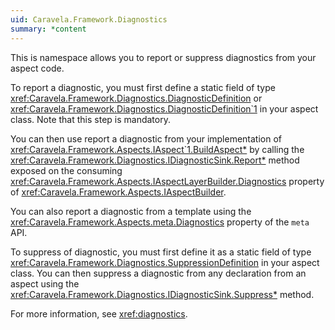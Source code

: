 ```yaml
---
uid: Caravela.Framework.Diagnostics
summary: *content
---
```

This is namespace allows you to report or suppress diagnostics from your aspect code.

To report a diagnostic, you must first define a static field of type <xref:Caravela.Framework.Diagnostics.DiagnosticDefinition> or 
<xref:Caravela.Framework.Diagnostics.DiagnosticDefinition`1> in your aspect class. Note that this step is mandatory.

You can then use report a diagnostic from your implementation of <xref:Caravela.Framework.Aspects.IAspect`1.BuildAspect*>
by calling the <xref:Caravela.Framework.Diagnostics.IDiagnosticSink.Report*> method 
exposed on the consuming <xref:Caravela.Framework.Aspects.IAspectLayerBuilder.Diagnostics> property of <xref:Caravela.Framework.Aspects.IAspectBuilder>.

You can also report a diagnostic from a template using the <xref:Caravela.Framework.Aspects.meta.Diagnostics> property of the `meta` API.

To suppress of diagnostic, you must first define it as a static field of type <xref:Caravela.Framework.Diagnostics.SuppressionDefinition> in your aspect class.
You can then suppress a diagnostic from any declaration from an aspect using the 
<xref:Caravela.Framework.Diagnostics.IDiagnosticSink.Suppress*>
method.

For more information, see <xref:diagnostics>.

